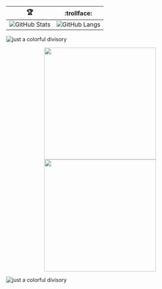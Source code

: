 | :trophy:                                    | :trollface:                   |
|--------------------------------------------------|---------------------------------------|
| ![GitHub Stats](https://github-readme-stats.vercel.app/api?username=FlavioGabrielB&show_icons=true&theme=aura) | ![GitHub Langs](https://github-readme-stats.vercel.app/api/top-langs/?username=FlavioGabrielB&theme=aura) |

![just a colorful divisory](https://i.imgur.com/waxVImv.png)

<div align="center">
  <img src="https://media.giphy.com/media/FKGqMd25QoAY1J51LM/giphy.gif" width="300" margin-left="2"/>
  <img src="https://media.giphy.com/media/OW6k0ykmVXK5f98hxT/giphy.gif" width="300"/>
</div>

![just a colorful divisory](https://i.imgur.com/waxVImv.png)
